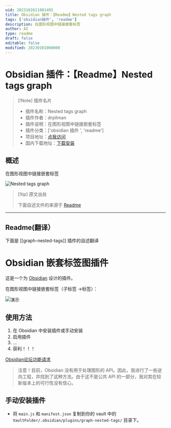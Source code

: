 ```yaml
---
uid: 2023102611081495
title: Obsidian 插件：【Readme】Nested tags graph
tags: ['obsidian插件', 'readme']
description: 在图形视图中链接嵌套标签
author: AI
type: readme
draft: false
editable: false
modified: 20230101000000
---
```


# Obsidian 插件：【Readme】Nested tags graph

> [!Note] 插件名片
> - 插件名称：Nested tags graph
> - 插件作者：drpilman
> - 插件说明：在图形视图中链接嵌套标签
> - 插件分类：['obsidian 插件 ', 'readme']
> - 项目地址：[点我访问](https://github.com/drPilman/obsidian-graph-nested-tags)
> - 国内下载地址：[下载安装](https://pkmer.cn/products/plugin/pluginMarket/?graph-nested-tags)

## 概述

在图形视图中链接嵌套标签

![Nested tags graph](https://cdn.pkmer.cn/covers/graph-nested-tags.png!pkmer)

> [!tip] 原文出处
>
>下面自述文件的来源于 [Readme](https://ghproxy.net/https://raw.githubusercontent.com/drPilman/obsidian-graph-nested-tags/master/README.md)
>

---

## Readme(翻译）

下面是 [[graph-nested-tags]] 插件的自述翻译

# Obsidian 嵌套标签图插件

这是一个为 [Obsidian](https://obsidian.md) 设计的插件。

在图形视图中链接嵌套标签（子标签 ->标签）：

![演示](media/nested_tag_graph.png)

## 使用方法

1. 在 Obsidian 中安装插件或手动安装
2. 启用插件
3. ...
4. 获利！！！

[Obsidian论坛功能请求](https://forum.obsidian.md/t/view-structure-of-nested-tags-on-graph/11386/22)

> 注意！目前，Obsidian 没有用于处理图形的 API。因此，我进行了一些逆向工程，并找到了这种方法。由于这不是公共 API 的一部分，我对其在较新版本上的可行性没有信心。

## 手动安装插件

- 将 `main.js` 和 `manifest.json` 复制到你的 vault 中的 `VaultFolder/.obsidian/plugins/graph-nested-tags/` 目录下。



